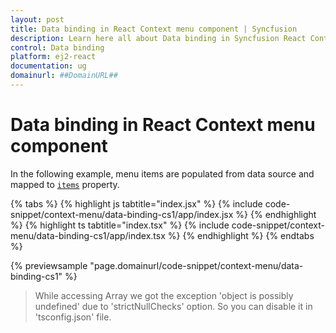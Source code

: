 ```yaml
---
layout: post
title: Data binding in React Context menu component | Syncfusion
description: Learn here all about Data binding in Syncfusion React Context menu component of Syncfusion Essential JS 2 and more.
control: Data binding 
platform: ej2-react
documentation: ug
domainurl: ##DomainURL##
---
```

# Data binding in React Context menu component

In the following example, menu items are populated from data source and mapped to
[`items`](https://ej2.syncfusion.com/react/documentation/api/context-menu/menuItemModel/#items) property.

{% tabs %}
{% highlight js tabtitle="index.jsx" %}
{% include code-snippet/context-menu/data-binding-cs1/app/index.jsx %}
{% endhighlight %}
{% highlight ts tabtitle="index.tsx" %}
{% include code-snippet/context-menu/data-binding-cs1/app/index.tsx %}
{% endhighlight %}
{% endtabs %}

 {% previewsample "page.domainurl/code-snippet/context-menu/data-binding-cs1" %}

> While accessing Array we got the exception 'object is possibly undefined' due to 'strictNullChecks' option. So you can disable it in 'tsconfig.json' file.